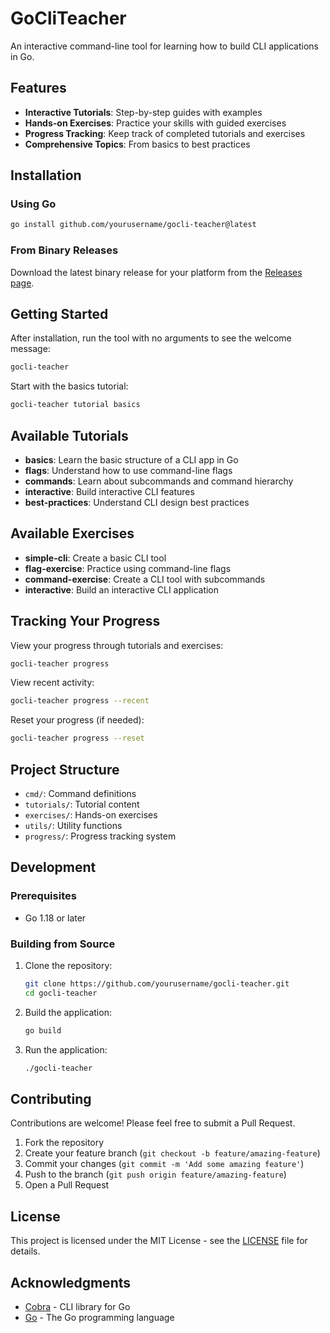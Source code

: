 # GoCliTeacher

An interactive command-line tool for learning how to build CLI applications in Go.

## Features

- **Interactive Tutorials**: Step-by-step guides with examples
- **Hands-on Exercises**: Practice your skills with guided exercises
- **Progress Tracking**: Keep track of completed tutorials and exercises
- **Comprehensive Topics**: From basics to best practices

## Installation

### Using Go

```bash
go install github.com/yourusername/gocli-teacher@latest
```

### From Binary Releases

Download the latest binary release for your platform from the [Releases page](https://github.com/yourusername/gocli-teacher/releases).

## Getting Started

After installation, run the tool with no arguments to see the welcome message:

```bash
gocli-teacher
```

Start with the basics tutorial:

```bash
gocli-teacher tutorial basics
```

## Available Tutorials

- **basics**: Learn the basic structure of a CLI app in Go
- **flags**: Understand how to use command-line flags
- **commands**: Learn about subcommands and command hierarchy
- **interactive**: Build interactive CLI features
- **best-practices**: Understand CLI design best practices

## Available Exercises

- **simple-cli**: Create a basic CLI tool
- **flag-exercise**: Practice using command-line flags
- **command-exercise**: Create a CLI tool with subcommands
- **interactive**: Build an interactive CLI application

## Tracking Your Progress

View your progress through tutorials and exercises:

```bash
gocli-teacher progress
```

View recent activity:

```bash
gocli-teacher progress --recent
```

Reset your progress (if needed):

```bash
gocli-teacher progress --reset
```

## Project Structure

- `cmd/`: Command definitions
- `tutorials/`: Tutorial content
- `exercises/`: Hands-on exercises
- `utils/`: Utility functions
- `progress/`: Progress tracking system

## Development

### Prerequisites

- Go 1.18 or later

### Building from Source

1. Clone the repository:
   ```bash
   git clone https://github.com/yourusername/gocli-teacher.git
   cd gocli-teacher
   ```

2. Build the application:
   ```bash
   go build
   ```

3. Run the application:
   ```bash
   ./gocli-teacher
   ```

## Contributing

Contributions are welcome! Please feel free to submit a Pull Request.

1. Fork the repository
2. Create your feature branch (`git checkout -b feature/amazing-feature`)
3. Commit your changes (`git commit -m 'Add some amazing feature'`)
4. Push to the branch (`git push origin feature/amazing-feature`)
5. Open a Pull Request

## License

This project is licensed under the MIT License - see the [LICENSE](LICENSE) file for details.

## Acknowledgments

- [Cobra](https://github.com/spf13/cobra) - CLI library for Go
- [Go](https://golang.org/) - The Go programming language